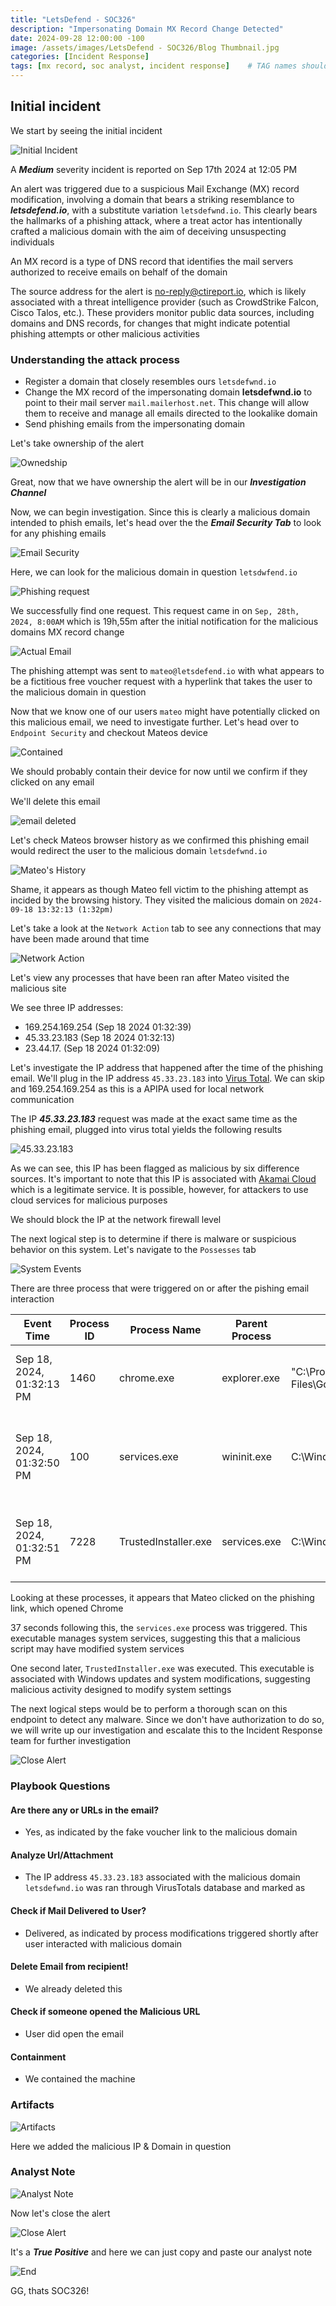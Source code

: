 ```yaml
--- 
title: "LetsDefend - SOC326"
description: "Impersonating Domain MX Record Change Detected"
date: 2024-09-28 12:00:00 -100
image: /assets/images/LetsDefend - SOC326/Blog Thumbnail.jpg
categories: [Incident Response]
tags: [mx record, soc analyst, incident response]    # TAG names should always be lowercase
---
```


## Initial incident

We start by seeing the initial incident

![Initial Incident](/assets/images/LetsDefend%20-%20SOC326/Initial%20Incident.png)

A ***Medium*** severity incident is reported on Sep 17th 2024 at 12:05 PM

An alert was triggered due to a suspicious Mail Exchange (MX) record modification, involving a domain that bears a striking resemblance to ***letsdefend.io***, with a substitute variation `letsdefwnd.io`. This clearly bears the hallmarks of a phishing attack, where a treat actor has intentionally crafted a malicious domain with the aim of deceiving unsuspecting individuals

An MX record is a type of DNS record that identifies the mail servers authorized to receive emails on behalf of the domain

The source address for the alert is no-reply@ctireport.io, which is likely associated with a threat intelligence provider (such as CrowdStrike Falcon, Cisco Talos, etc.). These providers monitor public data sources, including domains and DNS records, for changes that might indicate potential phishing attempts or other malicious activities

### Understanding the attack process

- Register a domain that closely resembles ours `letsdefwnd.io`
- Change the MX record of the impersonating domain **letsdefwnd.io** to point to their mail server `mail.mailerhost.net`. This change will allow them to receive and manage all emails directed to the lookalike domain
- Send phishing emails from the impersonating domain

Let's take ownership of the alert

![Ownedship](/assets/images/LetsDefend%20-%20SOC326/Ownership.png)

Great, now that we have ownership the alert will be in our ***Investigation Channel***

Now, we can begin investigation. Since this is clearly a malicious domain intended to phish emails, let's head over the the ***Email Security Tab*** to look for any phishing emails

![Email Security](/assets/images/LetsDefend%20-%20SOC326/Email%20Security.png)

Here, we can look for the malicious domain in question `letsdwfend.io`

![Phishing request](/assets/images/LetsDefend%20-%20SOC326/Phishing%20email.png)

We successfully find one request. This request came in on `Sep, 28th, 2024, 8:00AM` which is 19h,55m after the initial notification for the malicious domains MX record change

![Actual Email](/assets/images/LetsDefend%20-%20SOC326/Actual%20Email.png)

The phishing attempt was sent to `mateo@letsdefend.io` with what appears to be a fictitious free voucher request with a hyperlink that takes the user to the malicious domain in question

Now that we know one of our users `mateo` might have potentially clicked on this malicious email, we need to investigate further. Let's head over to `Endpoint Security` and checkout Mateos device

![Contained](/assets/images/LetsDefend%20-%20SOC326/Contained.png)

We should probably contain their device for now until we confirm if they clicked on any email

We'll delete this email

![email deleted](/assets/images/LetsDefend%20-%20SOC326/Delete%20Email.png)

Let's check Mateos browser history as we confirmed this phishing email would redirect the user to the malicious domain `letsdefwnd.io`

![Mateo's History](/assets/images/LetsDefend%20-%20SOC326/History.png)

Shame, it appears as though Mateo fell victim to the phishing attempt as incided by the browsing history. They visited the malicious domain on `2024-09-18 13:32:13 (1:32pm)`

Let's take a look at the `Network Action` tab to see any connections that may have been made around that time

![Network Action](/assets/images/LetsDefend%20-%20SOC326/Netowrk%20Action.png)

Let's view any processes that have been ran after Mateo visited the malicious site

We see three IP addresses:
- 169.254.169.254 (Sep 18 2024 01:32:39)
- 45.33.23.183 (Sep 18 2024 01:32:13)
- 23.44.17. (Sep 18 2024 01:32:09)

Let's investigate the IP address that happened after the time of the phishing email. We'll plug in the IP address `45.33.23.183` into [Virus Total](https://www.virustotal.com/gui/home/upload). We can skip and 169.254.169.254 as this is a APIPA  used for local network communication

The IP ***45.33.23.183*** request was made at the exact same time as the phishing email, plugged into virus total yields the following results

![45.33.23.183](/assets/images/LetsDefend%20-%20SOC326/45.33.23.183.png)

As we can see, this IP has been flagged as malicious by six difference sources. It's important to note that this IP is associated with [Akamai Cloud](https://www.akamai.com/cloud-computing) which is a legitimate service. It is possible, however, for attackers to use cloud services for malicious purposes

We should block the IP at the network firewall level

The next logical step is to determine if there is malware or suspicious behavior on this system. Let's navigate to the `Possesses` tab

![System Events](/assets/images/LetsDefend%20-%20SOC326/System%20Events.png)

There are three process that were triggered on or after the pishing email interaction

| Event Time             | Process ID | Process Name         | Parent Process | Command Line                                             | Relevance                                                   |
|------------------------|------------|----------------------|----------------|-----------------------------------------------------------|-------------------------------------------------------------|
| Sep 18, 2024, 01:32:13 PM | 1460       | chrome.exe           | explorer.exe   | "C:\Program Files\Google\Chrome\Application\chrome.exe"    | Likely when the phishing link was clicked.                   |
| Sep 18, 2024, 01:32:50 PM | 100        | services.exe         | wininit.exe    | C:\Windows\system32\services.exe                          | Indicates a service was started or modified post-phishing.   |
| Sep 18, 2024, 01:32:51 PM | 7228       | TrustedInstaller.exe | services.exe  | C:\Windows\servicing\TrustedInstaller.exe                 | Potential system change or installation post-phishing.       |

Looking at these processes, it appears that Mateo clicked on the phishing link, which opened Chrome

37 seconds following this, the `services.exe` process was triggered. This executable manages system services, suggesting this that a malicious script may have modified system services

One second later, `TrustedInstaller.exe` was executed. This executable is associated with Windows updates and system modifications, suggesting malicious activity designed to modify system settings

The next logical steps would be to perform a thorough scan on this endpoint to detect any malware. Since we don't have authorization to do so, we will write up our investigation and escalate this to the Incident Response team for further investigation

![Close Alert](/assets/images/LetsDefend%20-%20SOC326/Create%20Case.png)

### Playbook Questions

#### Are there any  or URLs in the email?

- Yes, as indicated by the fake voucher link to the malicious domain

#### Analyze Url/Attachment

- The IP address `45.33.23.183` associated with the malicious domain `letsdefwnd.io` was ran through VirusTotals database and marked as 

#### Check if Mail Delivered to User?

- Delivered, as indicated by process modifications triggered shortly after user interacted with malicious domain

#### Delete Email from recipient!

- We already deleted this

#### Check if someone opened the Malicious URL

- User did open the email

#### Containment

- We contained the machine

### Artifacts

![Artifacts](/assets/images/LetsDefend%20-%20SOC326/Artifacts.png)

Here we added the malicious IP & Domain in question

### Analyst Note

![Analyst Note](/assets/images/LetsDefend%20-%20SOC326/Analyst%20Note.png)

Now let's close the alert

![Close Alert](/assets/images/LetsDefend%20-%20SOC326/Close%20Alert.png)

It's a ***True Positive*** and here we can just copy and paste our analyst note 

![End](/assets/images/LetsDefend%20-%20SOC326/End.png)

GG, thats SOC326!